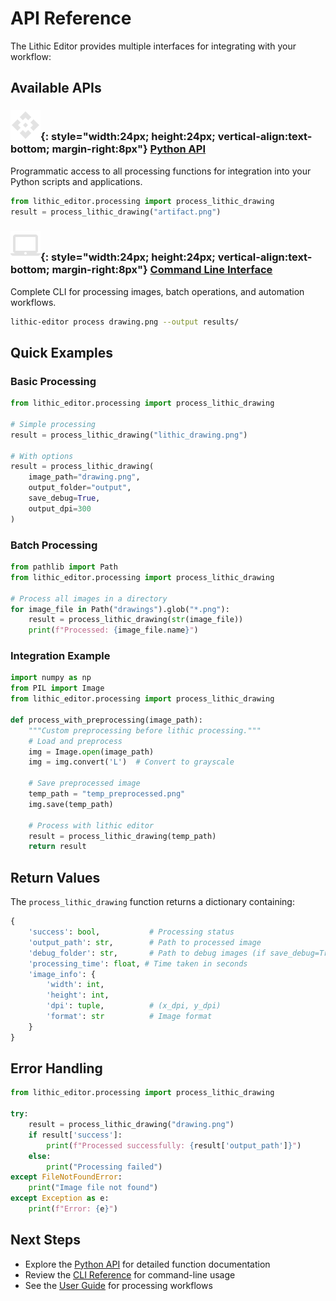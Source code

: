 # API Reference

The Lithic Editor provides multiple interfaces for integrating with your workflow:

## Available APIs

### ![](../assets/images/api.svg){: style="width:24px; height:24px; vertical-align:text-bottom; margin-right:8px"} [Python API](python-api.md)
Programmatic access to all processing functions for integration into your Python scripts and applications.

```python
from lithic_editor.processing import process_lithic_drawing
result = process_lithic_drawing("artifact.png")
```

### ![](../assets/images/laptop_mac.svg){: style="width:24px; height:24px; vertical-align:text-bottom; margin-right:8px"} [Command Line Interface](cli-reference.md)
Complete CLI for processing images, batch operations, and automation workflows.

```bash
lithic-editor process drawing.png --output results/
```

## Quick Examples

### Basic Processing
```python
from lithic_editor.processing import process_lithic_drawing

# Simple processing
result = process_lithic_drawing("lithic_drawing.png")

# With options
result = process_lithic_drawing(
    image_path="drawing.png",
    output_folder="output",
    save_debug=True,
    output_dpi=300
)
```

### Batch Processing
```python
from pathlib import Path
from lithic_editor.processing import process_lithic_drawing

# Process all images in a directory
for image_file in Path("drawings").glob("*.png"):
    result = process_lithic_drawing(str(image_file))
    print(f"Processed: {image_file.name}")
```

### Integration Example
```python
import numpy as np
from PIL import Image
from lithic_editor.processing import process_lithic_drawing

def process_with_preprocessing(image_path):
    """Custom preprocessing before lithic processing."""
    # Load and preprocess
    img = Image.open(image_path)
    img = img.convert('L')  # Convert to grayscale

    # Save preprocessed image
    temp_path = "temp_preprocessed.png"
    img.save(temp_path)

    # Process with lithic editor
    result = process_lithic_drawing(temp_path)
    return result
```

## Return Values

The `process_lithic_drawing` function returns a dictionary containing:

```python
{
    'success': bool,           # Processing status
    'output_path': str,        # Path to processed image
    'debug_folder': str,       # Path to debug images (if save_debug=True)
    'processing_time': float, # Time taken in seconds
    'image_info': {
        'width': int,
        'height': int,
        'dpi': tuple,          # (x_dpi, y_dpi)
        'format': str          # Image format
    }
}
```

## Error Handling

```python
from lithic_editor.processing import process_lithic_drawing

try:
    result = process_lithic_drawing("drawing.png")
    if result['success']:
        print(f"Processed successfully: {result['output_path']}")
    else:
        print("Processing failed")
except FileNotFoundError:
    print("Image file not found")
except Exception as e:
    print(f"Error: {e}")
```

## Next Steps

- Explore the [Python API](python-api.md) for detailed function documentation
- Review the [CLI Reference](cli-reference.md) for command-line usage
- See the [User Guide](../user-guide/processing.md) for processing workflows